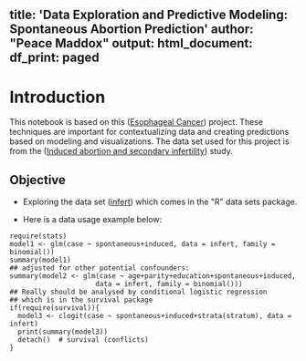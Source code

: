 title: 'Data Exploration and Predictive Modeling: Spontaneous Abortion Prediction'
author: "Peace Maddox"
output:
  html_document:
    df_print: paged
---

# Introduction

This notebook is based on this ([Esophageal Cancer](https://pjournal.github.io/boun01-canaytore/assignment3_esoph)) project. These techniques are important for contextualizing data and creating predictions based on modeling and visualizations. The data set used for this project is from the ([Induced abortion and secondary infertility](https://obgyn.onlinelibrary.wiley.com/doi/10.1111/j.1471-0528.1976.tb00904.x)) study.

## Objective

-   Exploring the data set ([infert](https://stat.ethz.ch/R-manual/R-devel/library/datasets/html/infert.html)) which comes in the "R" data sets package.

-   Here is a data usage example below:

```{r echo=FALSE}
require(stats)
model1 <- glm(case ~ spontaneous+induced, data = infert, family = binomial())
summary(model1)
## adjusted for other potential confounders:
summary(model2 <- glm(case ~ age+parity+education+spontaneous+induced,
                     data = infert, family = binomial()))
## Really should be analysed by conditional logistic regression
## which is in the survival package
if(require(survival)){
  model3 <- clogit(case ~ spontaneous+induced+strata(stratum), data = infert)
  print(summary(model3))
  detach()  # survival (conflicts)
}
```
